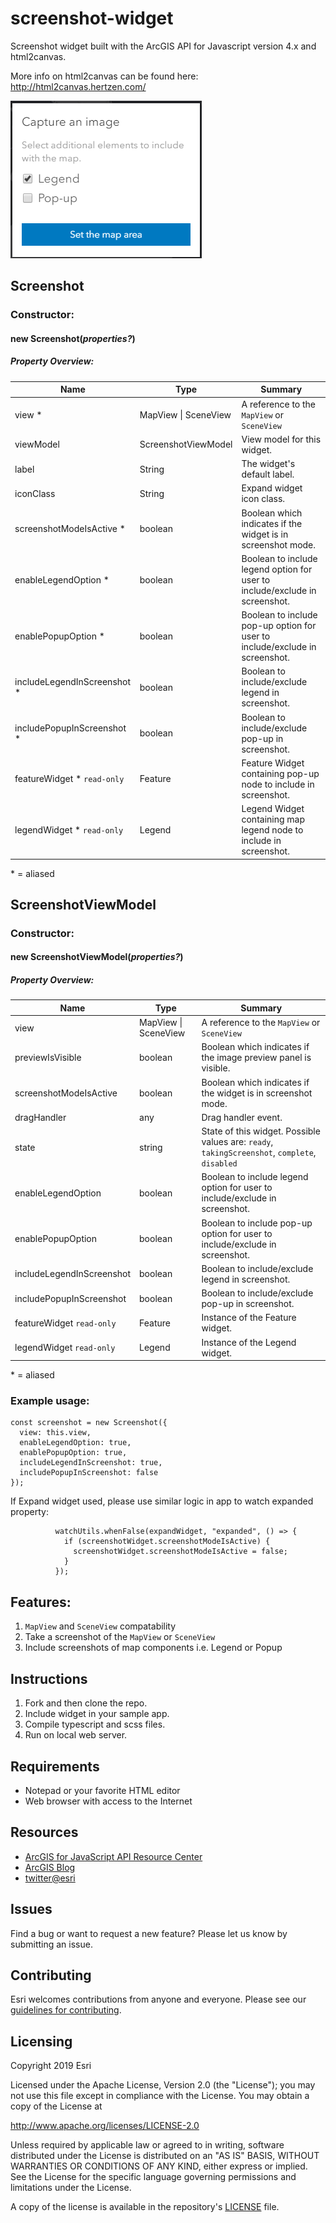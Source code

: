 # screenshot-widget

Screenshot widget built with the ArcGIS API for Javascript version 4.x and html2canvas.

More info on html2canvas can be found here: http://html2canvas.hertzen.com/

![Interactive Legend Preview](images/screenshot-widget.png)

## Screenshot

### Constructor:

#### new **Screenshot(_properties?_)**

##### Property Overview:

| Name                            | Type                 | Summary                                                                     |
| ------------------------------- | -------------------- | --------------------------------------------------------------------------- |
| view \*                       | MapView \| SceneView | A reference to the `MapView` or `SceneView`                                 |
| viewModel                       | ScreenshotViewModel | View model for this widget.                                 |
| label                           | String               | The widget's default label.                                                 |
| iconClass                       | String               | Expand widget icon class.                                                   |
| screenshotModeIsActive \*     | boolean              | Boolean which indicates if the widget is in screenshot mode.                              |
|  enableLegendOption \* | boolean              | Boolean to include legend option for user to include/exclude in screenshot. |
|  enablePopupOption \*  | boolean              | Boolean to include pop-up option for user to include/exclude in screenshot. |
| includeLegendInScreenshot \*    | boolean              | Boolean to include/exclude legend in screenshot.                            |
| includePopupInScreenshot \*     | boolean              | Boolean to include/exclude pop-up in screenshot.                            |
| featureWidget \* `read-only`     | Feature              | Feature Widget containing pop-up node to include in screenshot.                            |
| legendWidget \* `read-only`      | Legend              | Legend Widget containing map legend node to include in screenshot.                            |

\* = aliased

## ScreenshotViewModel

### Constructor:

#### new **ScreenshotViewModel(_properties?_)**

##### Property Overview:

| Name                       | Type                 | Summary                                                                                   |
| -------------------------- | -------------------- | ----------------------------------------------------------------------------------------- |
| view                       | MapView \| SceneView | A reference to the `MapView` or `SceneView`                                               |
| previewIsVisible           | boolean              | Boolean which indicates if the image preview panel is visible.                            |
| screenshotModeIsActive     | boolean              | Boolean which indicates if the widget is in screenshot mode.                              |
| dragHandler                | any                  | Drag handler event.                                                                       |
| state                       | string | State of this widget. Possible values are: `ready`, `takingScreenshot`, `complete`, `disabled`                                               |
| enableLegendOption | boolean              | Boolean to include legend option for user to include/exclude in screenshot.               |
| enablePopupOption  | boolean              | Boolean to include pop-up option for user to include/exclude in screenshot.               |
|  includeLegendInScreenshot    | boolean              | Boolean to include/exclude legend in screenshot.                                          |
|  includePopupInScreenshot     | boolean              | Boolean to include/exclude pop-up in screenshot.                                          |
| featureWidget `read-only`              | Feature              | Instance of the Feature widget.                                                           |
| legendWidget `read-only`               | Legend               | Instance of the Legend widget.                                                            |

\* = aliased

### **Example usage:**

```
const screenshot = new Screenshot({
  view: this.view,
  enableLegendOption: true,
  enablePopupOption: true,
  includeLegendInScreenshot: true,
  includePopupInScreenshot: false
});
```

If Expand widget used, please use similar logic in app to watch expanded property:

```
          watchUtils.whenFalse(expandWidget, "expanded", () => {
            if (screenshotWidget.screenshotModeIsActive) {
              screenshotWidget.screenshotModeIsActive = false;
            }
          });
```

## Features:

1.  `MapView` and `SceneView` compatability
2.  Take a screenshot of the `MapView` or `SceneView`
3.  Include screenshots of map components i.e. Legend or Popup

## Instructions

1. Fork and then clone the repo. 
2. Include widget in your sample app.
3. Compile typescript and scss files.
4. Run on local web server.

## Requirements

* Notepad or your favorite HTML editor
* Web browser with access to the Internet

## Resources

- [ArcGIS for JavaScript API Resource Center](http://help.arcgis.com/en/webapi/javascript/arcgis/index.html)
- [ArcGIS Blog](http://blogs.esri.com/esri/arcgis/)
- [twitter@esri](http://twitter.com/esri)

## Issues

Find a bug or want to request a new feature? Please let us know by submitting an issue.

## Contributing

Esri welcomes contributions from anyone and everyone. Please see our [guidelines for contributing](https://github.com/esri/contributing).

## Licensing

Copyright 2019 Esri

Licensed under the Apache License, Version 2.0 (the "License");
you may not use this file except in compliance with the License.
You may obtain a copy of the License at

http://www.apache.org/licenses/LICENSE-2.0

Unless required by applicable law or agreed to in writing, software
distributed under the License is distributed on an "AS IS" BASIS,
WITHOUT WARRANTIES OR CONDITIONS OF ANY KIND, either express or implied.
See the License for the specific language governing permissions and
limitations under the License.

A copy of the license is available in the repository's [LICENSE](License.txt) file.

